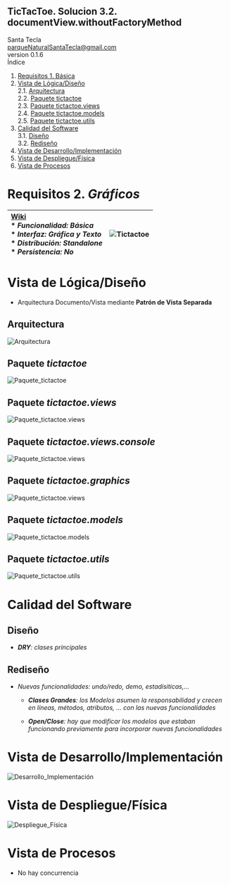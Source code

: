 ## TicTacToe. Solucion 3.2. documentView.withoutFactoryMethod
Santa Tecla  
parqueNaturalSantaTecla@gmail.com  
version 0.1.6  
Índice  
1. [Requisitos 1. Básica](#requisitos-1-básica)  
2. [Vista de Lógica/Diseño](#vista-de-lógicadiseño)  
2.1. [Arquitectura](#arquitectura)  
2.2. [Paquete tictactoe](#paquete-tictactoe)  
2.3. [Paquete tictactoe.views](#paquete-tictactoeviews)  
2.4. [Paquete tictactoe.models](#paquete-tictactoemodels)  
2.5. [Paquete tictactoe.utils](#paquete-tictactoeutils)  
3. [Calidad del Software](#calidad-del-software)  
3.1. [Diseño](#diseño)  
3.2. [Rediseño](#rediseño)  
4. [Vista de Desarrollo/Implementación](#vista-de-desarrolloimplementación)
5. [Vista de Despliegue/Física](#vista-de-desplieguefísica)
6. [Vista de Procesos](#vista-de-procesos)

# Requisitos 2. *Gráficos*

| [Wiki](https://en.wikipedia.org/wiki/Tic-tac-toe) <br/> * _Funcionalidad: **Básica**_ <br/> * _Interfaz: **Gráfica y Texto**_ <br/> * _Distribución: **Standalone**_ <br/> * _Persistencia: **No**_  | ![Tictactoe](docs/images/tictactoe.png) |  
| :------- | :------: |

# Vista de Lógica/Diseño
  - Arquitectura Documento/Vista mediante **Patrón de Vista Separada**

## Arquitectura

![Arquitectura](./docs/diagrams/out/arquitectura/arquitectura.svg)

## Paquete *tictactoe*

![Paquete_tictactoe](./docs/diagrams/out/paquetes/tictactoe.svg)

## Paquete *tictactoe.views*

![Paquete_tictactoe.views](./docs/diagrams/out/paquetes/tictactoe.views.svg)

## Paquete *tictactoe.views.console*

![Paquete_tictactoe.views](./docs/diagrams/out/paquetes/tictactoe.views.console.svg)

## Paquete *tictactoe.graphics*

![Paquete_tictactoe.views](./docs/diagrams/out/paquetes/tictactoe.views.graphics.svg)

## Paquete *tictactoe.models*

![Paquete_tictactoe.models](./docs/diagrams/out/paquetes/tictactoe.models.svg)

## Paquete *tictactoe.utils*

![Paquete_tictactoe.utils](./docs/diagrams/out/paquetes/tictactoe.utils.svg)

# Calidad del Software

## Diseño

  - ***DRY**: clases principales*

## Rediseño

  - *Nuevas funcionalidades: undo/redo, demo, estadísiticas,…*
    
      - ***Clases Grandes**: los Modelos asumen la responsabilidad y crecen en líneas, métodos, atributos, … con las nuevas funcionalidades*
    
      - ***Open/Close**: hay que modificar los modelos que estaban funcionando previamente para incorporar nuevas funcionalidades*

# Vista de Desarrollo/Implementación

![Desarrollo_Implementación](./docs/diagrams/out/vistas/desarrollo_implementacion.svg)

# Vista de Despliegue/Física

![Despliegue_Física](./docs/diagrams/out/vistas/despliegue_fisica.svg)

# Vista de Procesos
  - No hay concurrencia
